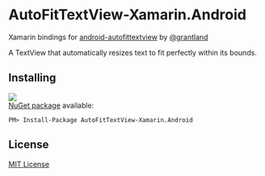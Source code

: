 # AutoFitTextView-Xamarin.Android
Xamarin bindings for [android-autofittextview](https://github.com/grantland/android-autofittextview) by [@grantland](https://github.com/grantland)

A TextView that automatically resizes text to fit perfectly within its bounds.

## Installing
![](https://img.shields.io/nuget/v/AutoFitTextView-Xamarin.Android.svg?style=flat)  
[NuGet package](https://www.nuget.org/packages/AutoFitTextView-Xamarin.Android/) available:
```
PM> Install-Package AutoFitTextView-Xamarin.Android
```

## License
[MIT License](https://github.com/akamud/AutoFitTextView-Xamarin/blob/master/LICENSE)
